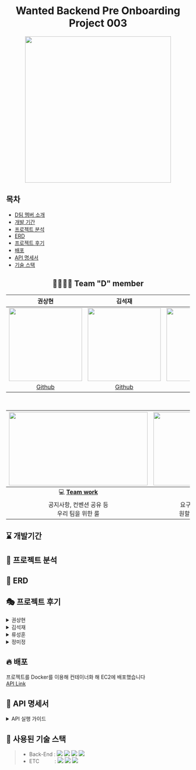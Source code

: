 <div align="center">

  # Wanted Backend Pre Onboarding Project 003
 

  <img width="400" src="https://user-images.githubusercontent.com/72593394/167660736-32c28f81-39f0-43d2-9797-6e74b73b53a7.jpg">

</div>

## 목차
- [D팀 멤버 소개](#-team-d-member)  
- [개발 기간](#-개발기간)  
- [프로젝트 분석](#-프로젝트-분석)
- [ERD](#-erd)  
- [프로젝트 후기](#-프로젝트-후기)  
- [배포](#-배포)
- [API 명세서](#-api-명세서)
- [기술 스택](#-사용된-기술-스택)  

<div align="center">  

## 👨‍👨‍👦‍👦 Team "D" member  
  
  |권상현|김석재|류성훈|정미정|  
  |:------:|:------:|:------:|:------:|  
  |<img src="https://avatars.githubusercontent.com/u/39396492?v=4" width="200"/> | <img src="https://avatars.githubusercontent.com/u/86823305?v=4" width="200"/> | <img src="https://avatars.githubusercontent.com/u/72593394?v=4" width="200"/> |<img src="https://avatars.githubusercontent.com/u/86827063?v=4" width="200"/> |      
  |[Github](https://github.com/gshduet)|[Github](https://github.com/Cloudblack)|[Github](https://github.com/rsh1994)|[Github](https://github.com/nxxxtyetdecided)|  
  
  <br>


  
|<img height="200" width="380" src="https://retaintechnologies.com/wp-content/uploads/2020/04/Project-Management-Mantenimiento-1.jpg">|<img height="200" width="330" src="https://encrypted-tbn0.gstatic.com/images?q=tbn:ANd9GcTGElLjafMUhHglmqwh9lRh_sVzOCQyBiPNfQ&usqp=CAU">|
|:------:|:------:|
|💻 [**Team work**](https://mature-citron-a04.notion.site/Wanted_Pre_Onboarding-6af013e2bb3b43739cebc641de4ff558)  | 📒 [**Project page**](https://mature-citron-a04.notion.site/3-95c29457557b4984a4c00ab9b1bb3769)|
|공지사항, 컨벤션 공유 등<br> 우리 팀을 위한 룰 |요구사항 분석, 정보 공유 및<br> 원할한 프로젝트를 위해 사용|

  </div> 

## ⌛ 개발기간
  
## 💭 프로젝트 분석

## 🚥 ERD

## 🎭 프로젝트 후기
<details>
  <summary>권상현</summary>
<div markdown="1">

- 여기에 쓰세요
</div>
</details>

<details>
  <summary>김석재</summary>
<div markdown="1">

- 여기에 쓰세요
</div>
</details>

<details>
  <summary>류성훈</summary>
<div markdown="1">

- 여기에 쓰세요
</div>
</details>

<details>
  <summary>정미정</summary>
<div markdown="1">

- 여기에 쓰세요
</div>
</details>

## 🔥 배포
프로젝트를 Docker를 이용해 컨테이너화 해 EC2에 배포했습니다  
[API Link](http://13.125.251.226/api/research)

## 🎫 API 명세서

<details>
  <summary>API 실행 가이드</summary>
<div markdown="1">

- 여기에 쓰세요
</div>
</details>
 

## 🧹 사용된 기술 스택
  
  > - Back-End :  <img src="https://img.shields.io/badge/Python 3.10-3776AB?style=flat&logo=Python&logoColor=white"/>&nbsp;<img src="https://img.shields.io/badge/Django 4.0.4-092E20?style=flat&logo=Django&logoColor=white"/>&nbsp;<img src="https://img.shields.io/badge/mysql 5.0-1b9e41?style=flat&logo=Mysql&logoColor=white"/>&nbsp;<img src="https://img.shields.io/badge/Django_rest_freamwork 3.13.1-009287?style=flat&logo=Django-rest-freamwork&logoColor=white"/>
> - ETC　　　:  <img src="https://img.shields.io/badge/Git-F05032?style=flat-badge&logo=Git&logoColor=white"/>&nbsp;<img src="https://img.shields.io/badge/Github-181717?style=flat-badge&logo=Github&logoColor=white"/>&nbsp;<img src="https://img.shields.io/badge/Swagger-FF6C37?style=flat-badge&logo=Swagger&logoColor=white"/>
